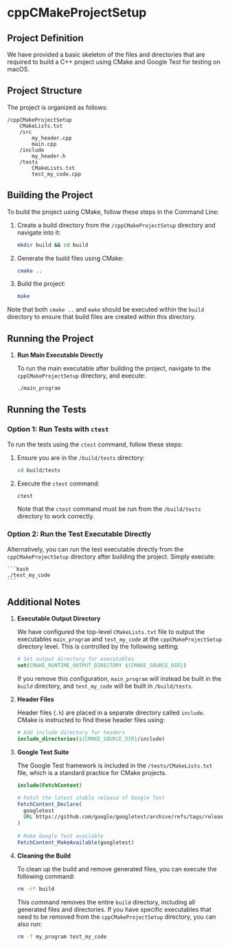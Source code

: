 # cppCMakeProjectSetup

## Project Definition

We have provided a basic skeleton of the files and directories that are required to build a C++ project using CMake and Google Test for testing on macOS.

## Project Structure

The project is organized as follows:

```
/cppCMakeProjectSetup
    CMakeLists.txt
    /src
        my_header.cpp
        main.cpp
    /include
        my_header.h
    /tests
        CMakeLists.txt
        test_my_code.cpp
```
      
## Building the Project

To build the project using CMake, follow these steps in the Command Line:

1. Create a build directory from the `/cppCMakeProjectSetup` directory and navigate into it:

    ```bash
    mkdir build && cd build
    ```

2. Generate the build files using CMake:

    ```bash
    cmake ..
    ```

3. Build the project:

    ```bash
    make
    ```

Note that both `cmake ..` and `make` should be executed within the `build` directory to ensure that build files are created within this directory.

## Running the Project

1. **Run Main Executable Directly**

    To run the main executable after building the project, navigate to the `cppCMakeProjectSetup` directory, and execute:

    ```bash
    ./main_program
    ```

## Running the Tests

### Option 1: Run Tests with `ctest`

To run the tests using the `ctest` command, follow these steps:

1. Ensure you are in the `/build/tests` directory:

    ```bash
    cd build/tests
    ```

2. Execute the `ctest` command:

    ```bash
    ctest
    ```

   Note that the `ctest` command must be run from the `/build/tests` directory to work correctly.

### Option 2: Run the Test Executable Directly

Alternatively, you can run the test executable directly from the `cppCMakeProjectSetup` directory after building the project. Simply execute:

    ```bash
    ./test_my_code
    ```
    
## Additional Notes

1. **Executable Output Directory**

   We have configured the top-level `CMakeLists.txt` file to output the executables `main_program` and `test_my_code` at the `cppCMakeProjectSetup` directory level.
   This is controlled by the following setting:

    ```cmake
    # Set output directory for executables
    set(CMAKE_RUNTIME_OUTPUT_DIRECTORY ${CMAKE_SOURCE_DIR})
    ```

   If you remove this configuration, `main_program` will instead be built in the `build` directory, and `test_my_code` will be built in `/build/tests`.

3. **Header Files**

   Header files (`.h`) are placed in a separate directory called `include`. CMake is instructed to find these header files using:

    ```cmake
    # Add include directory for headers
    include_directories(${CMAKE_SOURCE_DIR}/include)
    ```

4. **Google Test Suite**

   The Google Test framework is included in the `/tests/CMakeLists.txt` file, which is a standard practice for CMake projects.

   ```cmake
   include(FetchContent)

   # Fetch the latest stable release of Google Test
   FetchContent_Declare(
     googletest
     URL https://github.com/google/googletest/archive/refs/tags/release-1.12.1.zip  # You can use the latest stable version here
   )
    
   # Make Google Test available
   FetchContent_MakeAvailable(googletest)
   ```
   
5. **Cleaning the Build**

   To clean up the build and remove generated files, you can execute the following command:

    ```bash
    rm -rf build
    ```

   This command removes the entire `build` directory, including all generated files and directories.
   If you have specific executables that need to be removed from the `cppCMakeProjectSetup` directory, you can also run:

    ```bash
    rm -f my_program test_my_code
    ```

